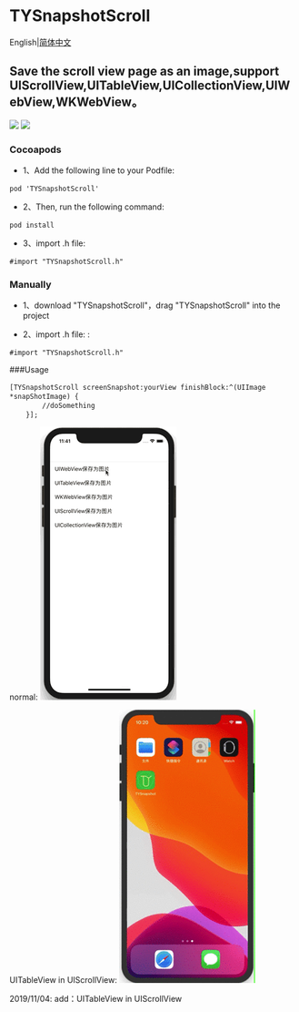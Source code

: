 # TYSnapshotScroll


English|[简体中文](README.md)
## Save the scroll view page as an image,support UIScrollView,UITableView,UICollectionView,UIWebView,WKWebView。

[![](https://img.shields.io/badge/Supported-iOS7-4BC51D.svg?style=flat-square)](https://github.com/TonyReet/TYSnapshotScroll)
[![](https://img.shields.io/badge/Objc-compatible-4BC51D.svg?style=flat-square)](https://github.com/TonyReet/TYSnapshotScroll)


### Cocoapods
- 1、Add the following line to your Podfile:

```objc
pod 'TYSnapshotScroll'
```
- 2、Then, run the following command:

```objc
pod install
```

- 3、import .h file:   

```objc    
#import "TYSnapshotScroll.h"
```

### Manually
- 1、download "TYSnapshotScroll"，drag "TYSnapshotScroll" into the project

- 2、import .h file:   :

```objc
#import "TYSnapshotScroll.h"
```



###Usage
```objc
[TYSnapshotScroll screenSnapshot:yourView finishBlock:^(UIImage *snapShotImage) {
        //doSomething
    }];
```

normal:
![TYSnapshotScroll-w240](Snapshot.gif)     

UITableView in UIScrollView:
![TYSnapshotScroll-w240](Snapshot_1.gif)

2019/11/04:
add：UITableView in UIScrollView
